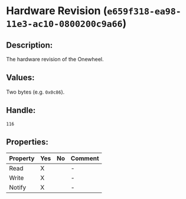 # Hardware Revision (`e659f318-ea98-11e3-ac10-0800200c9a66`)

## Description:
The hardware revision of the Onewheel.

## Values:
Two bytes (e.g. `0x0c86`).

## Handle:
`116`

## Properties:
| Property | Yes | No | Comment |
|----------|-----|----| ------- |
| Read     |  X  |    |    -    |
| Write    |  X  |    |    -    |
| Notify   |  X  |    |    -    |
